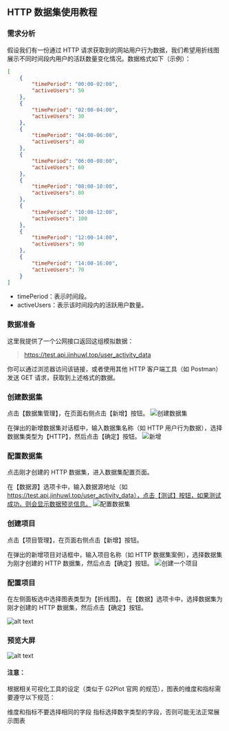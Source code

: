 ## HTTP 数据集使用教程  
### 需求分析
假设我们有一份通过 HTTP 请求获取到的网站用户行为数据，我们希望用折线图展示不同时间段内用户的活跃数量变化情况。数据格式如下（示例）：  
```json
[
    {
        "timePeriod": "00:00-02:00",
        "activeUsers": 50
    },
    {
        "timePeriod": "02:00-04:00",
        "activeUsers": 30
    },
    {
        "timePeriod": "04:00-06:00",
        "activeUsers": 40
    },
    {
        "timePeriod": "06:00-08:00",
        "activeUsers": 60
    },
    {
        "timePeriod": "08:00-10:00",
        "activeUsers": 80
    },
    {
        "timePeriod": "10:00-12:00",
        "activeUsers": 100
    },
    {
        "timePeriod": "12:00-14:00",
        "activeUsers": 90
    },
    {
        "timePeriod": "14:00-16:00",
        "activeUsers": 70
    }
]
```  
- timePeriod：表示时间段。
- activeUsers：表示该时间段内的活跃用户数量。  

### 数据准备

这里我提供了一个公网接口返回这组模拟数据：  
> https://test.api.jinhuwl.top/user_activity_data  

你可以通过浏览器访问该链接，或者使用其他 HTTP 客户端工具（如 Postman）发送 GET 请求，获取到上述格式的数据。  

### 创建数据集

点击【数据集管理】，在页面右侧点击【新增】按钮。
![创建数据集](https://vip.123pan.cn/1842051082/ymjew503t0m000d5qaveml3ekmkg7299DIYxDqayDIa1Dpx0Dday.png)

在弹出的新增数据集对话框中，输入数据集名称（如 HTTP 用户行为数据），选择数据集类型为【HTTP】，然后点击【确定】按钮。
![新增](https://vip.123pan.cn/1842051082/yk6baz03t0n000d5qav0d987796m0pk3DIYxDqayDIa1Dpx0Dday.png)

### 配置数据集

点击刚才创建的 HTTP 数据集，进入数据集配置页面。

在【数据源】选项卡中，输入数据源地址（如 https://test.api.jinhuwl.top/user_activity_data），点击【测试】按钮，如果测试成功，则会显示数据预览信息。
![配置数据集](https://vip.123pan.cn/1842051082/ymjew503t0l000d5qave6q4akc4tv3g1DIYxDqayDIa1Dpx0Dday.png)




### 创建项目

点击【项目管理】，在页面右侧点击【新增】按钮。

在弹出的新增项目对话框中，输入项目名称（如 HTTP 数据集案例），选择数据集为刚才创建的 HTTP 数据集，然后点击【确定】按钮。
![创建一个项目](https://vip.123pan.cn/1842051082/yk6baz03t0m000d5qauzx4uuoekka686DIYxDqayDIa1Dpx0Dday.png)

### 配置项目
在左侧面板选中选择图表类型为【折线图】。
在【数据】选项卡中，选择数据集为刚才创建的 HTTP 数据集，然后点击【确定】按钮。

![alt text](https://vip.123pan.cn/1842051082/ymjew503t0l000d5qave6q4bgf4tx3k0DIYxDqayDIa1Dpx0Dday.png)

### 预览大屏
![alt text](https://vip.123pan.cn/1842051082/yk6baz03t0l000d5qauzem7vni4xy8ydDIYxDqayDIa1Dpx0Dday.png)


#### 注意：
根据相关可视化工具的设定（类似于 G2Plot 官网 的规范），图表的维度和指标需要遵守以下规范：   

维度和指标不要选择相同的字段
指标选择数字类型的字段，否则可能无法正常展示图表